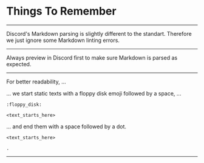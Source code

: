 # Things To Remember

---

Discord's Markdown parsing is slightly different to the standart. Therefore we just ignore some Markdown linting errors.

---

Always preview in Discord first to make sure Markdown is parsed as expected.

---

For better readability, ...

... we start static texts with a floppy disk emoji followed by a space, ...
```text
:floppy_disk:

<text_starts_here>
```

... and end them with a space followed by a dot.
```text
<text_starts_here>

.
```

---
